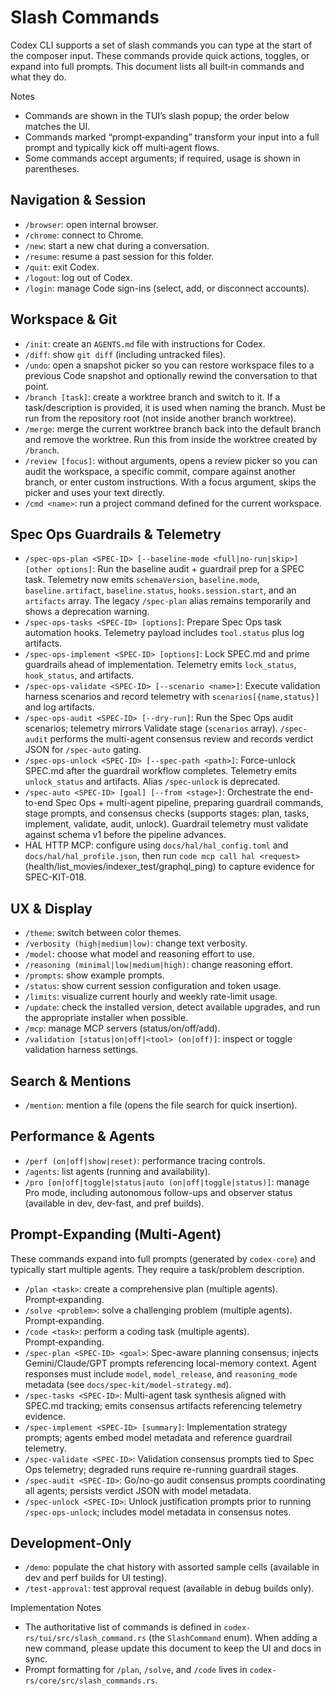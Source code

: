 # Slash Commands

Codex CLI supports a set of slash commands you can type at the start of the
composer input. These commands provide quick actions, toggles, or expand into
full prompts. This document lists all built‑in commands and what they do.

Notes

- Commands are shown in the TUI’s slash popup; the order below matches the UI.
- Commands marked “prompt‑expanding” transform your input into a full prompt and
  typically kick off multi‑agent flows.
- Some commands accept arguments; if required, usage is shown in parentheses.

## Navigation & Session

- `/browser`: open internal browser.
- `/chrome`: connect to Chrome.
- `/new`: start a new chat during a conversation.
- `/resume`: resume a past session for this folder.
- `/quit`: exit Codex.
- `/logout`: log out of Codex.
- `/login`: manage Code sign-ins (select, add, or disconnect accounts).

## Workspace & Git

- `/init`: create an `AGENTS.md` file with instructions for Codex.
- `/diff`: show `git diff` (including untracked files).
- `/undo`: open a snapshot picker so you can restore workspace files to a
  previous Code snapshot and optionally rewind the conversation to that point.
- `/branch [task]`: create a worktree branch and switch to it. If a
  task/description is provided, it is used when naming the branch. Must be run
  from the repository root (not inside another branch worktree).
- `/merge`: merge the current worktree branch back into the default branch and
  remove the worktree. Run this from inside the worktree created by `/branch`.
- `/review [focus]`: without arguments, opens a review picker so you can audit
  the workspace, a specific commit, compare against another branch, or enter
  custom instructions. With a focus argument, skips the picker and uses your
  text directly.
- `/cmd <name>`: run a project command defined for the current workspace.

## Spec Ops Guardrails & Telemetry

- `/spec-ops-plan <SPEC-ID> [--baseline-mode <full|no-run|skip>] [other options]`: Run the baseline audit + guardrail prep for a SPEC task. Telemetry now emits `schemaVersion`, `baseline.mode`, `baseline.artifact`, `baseline.status`, `hooks.session.start`, and an `artifacts` array. The legacy `/spec-plan` alias remains temporarily and shows a deprecation warning.
- `/spec-ops-tasks <SPEC-ID> [options]`: Prepare Spec Ops task automation hooks. Telemetry payload includes `tool.status` plus log artifacts.
- `/spec-ops-implement <SPEC-ID> [options]`: Lock SPEC.md and prime guardrails ahead of implementation. Telemetry emits `lock_status`, `hook_status`, and artifacts.
- `/spec-ops-validate <SPEC-ID> [--scenario <name>]`: Execute validation harness scenarios and record telemetry with `scenarios[{name,status}]` and log artifacts.
- `/spec-ops-audit <SPEC-ID> [--dry-run]`: Run the Spec Ops audit scenarios; telemetry mirrors Validate stage (`scenarios` array). `/spec-audit` performs the multi-agent consensus review and records verdict JSON for `/spec-auto` gating.
- `/spec-ops-unlock <SPEC-ID> [--spec-path <path>]`: Force-unlock SPEC.md after the guardrail workflow completes. Telemetry emits `unlock_status` and artifacts. Alias `/spec-unlock` is deprecated.
- `/spec-auto <SPEC-ID> [goal] [--from <stage>]`: Orchestrate the end-to-end Spec Ops + multi-agent pipeline, preparing guardrail commands, stage prompts, and consensus checks (supports stages: plan, tasks, implement, validate, audit, unlock). Guardrail telemetry must validate against schema v1 before the pipeline advances.
- HAL HTTP MCP: configure using `docs/hal/hal_config.toml` and `docs/hal/hal_profile.json`, then run `code mcp call hal <request>` (health/list_movies/indexer_test/graphql_ping) to capture evidence for SPEC-KIT-018.

## UX & Display

- `/theme`: switch between color themes.
- `/verbosity (high|medium|low)`: change text verbosity.
- `/model`: choose what model and reasoning effort to use.
- `/reasoning (minimal|low|medium|high)`: change reasoning effort.
- `/prompts`: show example prompts.
- `/status`: show current session configuration and token usage.
- `/limits`: visualize current hourly and weekly rate-limit usage.
- `/update`: check the installed version, detect available upgrades, and run the
  appropriate installer when possible.
- `/mcp`: manage MCP servers (status/on/off/add).
- `/validation [status|on|off|<tool> (on|off)]`: inspect or toggle validation
  harness settings.

## Search & Mentions

- `/mention`: mention a file (opens the file search for quick insertion).

## Performance & Agents

- `/perf (on|off|show|reset)`: performance tracing controls.
- `/agents`: list agents (running and availability).
- `/pro [on|off|toggle|status|auto (on|off|toggle|status)]`: manage Pro mode,
  including autonomous follow-ups and observer status (available in dev,
  dev-fast, and pref builds).

## Prompt‑Expanding (Multi‑Agent)

These commands expand into full prompts (generated by `codex-core`) and
typically start multiple agents. They require a task/problem description.

- `/plan <task>`: create a comprehensive plan (multiple agents). Prompt‑expanding.
- `/solve <problem>`: solve a challenging problem (multiple agents). Prompt‑expanding.
- `/code <task>`: perform a coding task (multiple agents). Prompt‑expanding.
- `/spec-plan <SPEC-ID> <goal>`: Spec-aware planning consensus; injects Gemini/Claude/GPT prompts referencing local-memory context. Agent responses must include `model`, `model_release`, and `reasoning_mode` metadata (see `docs/spec-kit/model-strategy.md`).
- `/spec-tasks <SPEC-ID>`: Multi-agent task synthesis aligned with SPEC.md tracking; emits consensus artifacts referencing telemetry evidence.
- `/spec-implement <SPEC-ID> [summary]`: Implementation strategy prompts; agents embed model metadata and reference guardrail telemetry.
- `/spec-validate <SPEC-ID>`: Validation consensus prompts tied to Spec Ops telemetry; degraded runs require re-running guardrail stages.
- `/spec-audit <SPEC-ID>`: Go/no-go audit consensus prompts coordinating all agents; persists verdict JSON with model metadata.
- `/spec-unlock <SPEC-ID>`: Unlock justification prompts prior to running `/spec-ops-unlock`; includes model metadata in consensus notes.

## Development‑Only

- `/demo`: populate the chat history with assorted sample cells (available in
  dev and perf builds for UI testing).
- `/test-approval`: test approval request (available in debug builds only).

Implementation Notes

- The authoritative list of commands is defined in
  `codex-rs/tui/src/slash_command.rs` (the `SlashCommand` enum). When adding a
  new command, please update this document to keep the UI and docs in sync.
- Prompt formatting for `/plan`, `/solve`, and `/code` lives in
  `codex-rs/core/src/slash_commands.rs`.
